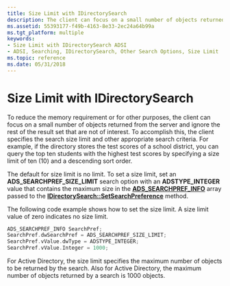 ```yaml
---
title: Size Limit with IDirectorySearch
description: The client can focus on a small number of objects returned from the server and ignore the rest of the result set.
ms.assetid: 55393177-f49b-4163-8e33-2ec24a64b99a
ms.tgt_platform: multiple
keywords:
- Size Limit with IDirectorySearch ADSI
- ADSI, Searching, IDirectorySearch, Other Search Options, Size Limit
ms.topic: reference
ms.date: 05/31/2018
---
```


# Size Limit with IDirectorySearch

To reduce the memory requirement or for other purposes, the client can focus on a small number of objects returned from the server and ignore the rest of the result set that are not of interest. To accomplish this, the client specifies the search size limit and other appropriate search criteria. For example, if the directory stores the test scores of a school district, you can query the top ten students with the highest test scores by specifying a size limit of ten (10) and a descending sort order.

The default for size limit is no limit. To set a size limit, set an **ADS\_SEARCHPREF\_SIZE\_LIMIT** search option with an **ADSTYPE\_INTEGER** value that contains the maximum size in the [**ADS\_SEARCHPREF\_INFO**](/windows/desktop/api/Iads/ns-iads-ads_searchpref_info) array passed to the [**IDirectorySearch::SetSearchPreference**](/windows/desktop/api/Iads/nf-iads-idirectorysearch-setsearchpreference) method.

The following code example shows how to set the size limit. A size limit value of zero indicates no size limit.


```C++
ADS_SEARCHPREF_INFO SearchPref;
SearchPref.dwSearchPref = ADS_SEARCHPREF_SIZE_LIMIT;
SearchPref.vValue.dwType = ADSTYPE_INTEGER;
SearchPref.vValue.Integer = 1000;
```



For Active Directory, the size limit specifies the maximum number of objects to be returned by the search. Also for Active Directory, the maximum number of objects returned by a search is 1000 objects.

 

 




